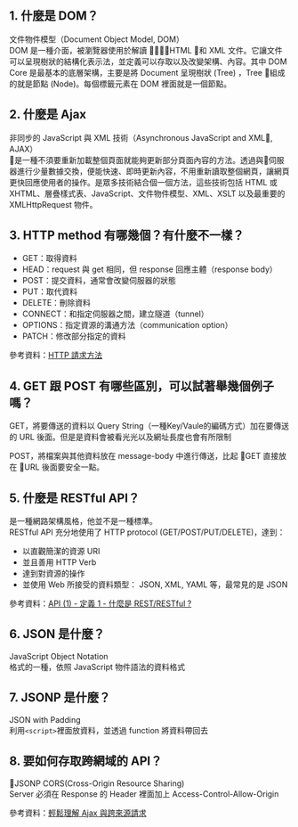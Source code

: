 ## 1. 什麼是 DOM？
文件物件模型（Document Object Model, DOM）  
DOM 是一種介面，被瀏覽器使用於解讀 HTML 和 XML 文件。它讓文件可以呈現樹狀的結構化表示法，並定義可以存取以及改變架構、內容。其中 DOM Core 是最基本的底層架構，主要是將 Document 呈現樹狀 (Tree) ，Tree 組成的就是節點 (Node)。每個標籤元素在 DOM 裡面就是一個節點。  
## 2. 什麼是 Ajax
非同步的 JavaScript 與 XML 技術（Asynchronous JavaScript and XML, AJAX）  
是一種不須要重新加載整個頁面就能夠更新部分頁面內容的方法。透過與伺服器進行少量數據交換，便能快速、即時更新內容，不用重新讀取整個網頁，讓網頁更快回應使用者的操作。是眾多技術結合個一個方法，這些技術包括 HTML 或 XHTML、層疊樣式表、JavaScript、文件物件模型、XML、XSLT 以及最重要的 XMLHttpRequest 物件。  
## 3. HTTP method 有哪幾個？有什麼不一樣？
- GET：取得資料
- HEAD：request 與 get 相同，但 response 回應主體（response body）
- POST：提交資料，通常會改變伺服器的狀態
- PUT：取代資料
- DELETE：刪除資料
- CONNECT：和指定伺服器之間，建立隧道（tunnel）
- OPTIONS：指定資源的溝通方法（communication option）
- PATCH：修改部分指定的資料  

參考資料：[HTTP 請求方法](https://developer.mozilla.org/zh-TW/docs/Web/HTTP/Methods)

## 4. GET 跟 POST 有哪些區別，可以試著舉幾個例子嗎？
GET，將要傳送的資料以 Query String（一種Key/Vaule的編碼方式）加在要傳送的 URL 後面。但是是資料會被看光光以及網址長度也會有所限制

POST，將檔案與其他資料放在 message-body 中進行傳送，比起 GET 直接放在 URL 後面要安全一點。


## 5. 什麼是 RESTful API？
是一種網路架構風格，他並不是一種標準。  
RESTful API 充分地使用了 HTTP protocol (GET/POST/PUT/DELETE)，達到：
- 以直觀簡潔的資源 URI  
- 並且善用 HTTP Verb
- 達到對資源的操作
- 並使用 Web 所接受的資料類型： JSON, XML, YAML 等，最常見的是 JSON

參考資料：[API (1) - 定義 1 - 什麼是 REST/RESTful ?](https://ithelp.ithome.com.tw/articles/10157431)

## 6. JSON 是什麼？
JavaScript Object Notation  
格式的一種，依照 JavaScript 物件語法的資料格式
## 7. JSONP 是什麼？
JSON with Padding  
利用`<script>`裡面放資料，並透過 function 將資料帶回去
## 8. 要如何存取跨網域的 API？
JSONP
CORS(Cross-Origin Resource Sharing)  
Server 必須在 Response 的 Header 裡面加上 Access-Control-Allow-Origin

參考資料：[輕鬆理解 Ajax 與跨來源請求](https://blog.techbridge.cc/2017/05/20/api-ajax-cors-and-jsonp/)
